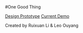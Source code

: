 #One Good Thing

[Design Prototype](https://icy-sun-276.animaapp.io/a2)
[Current Demo](https://one-goodthing.web.app)

Created by Ruixuan Li & Leo Ouyang

